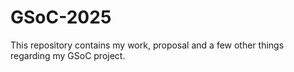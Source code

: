 # GSoC-2025
This repository contains my work, proposal and a few other things regarding my GSoC project.
